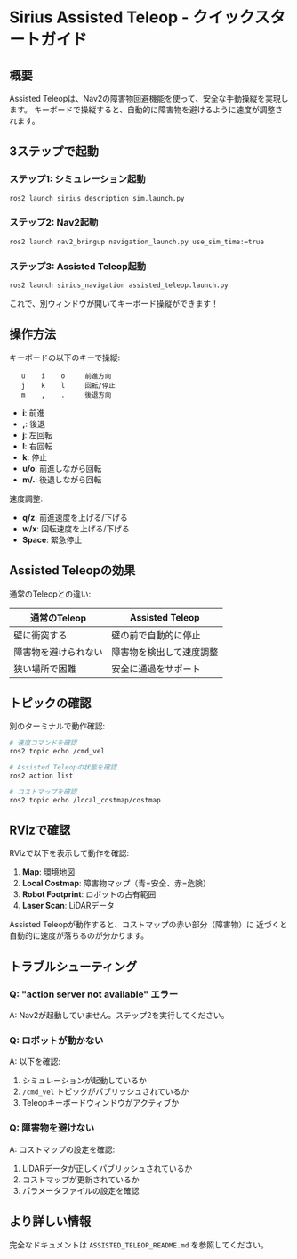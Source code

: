 # Sirius Assisted Teleop - クイックスタートガイド

## 概要

Assisted Teleopは、Nav2の障害物回避機能を使って、安全な手動操縦を実現します。
キーボードで操縦すると、自動的に障害物を避けるように速度が調整されます。

## 3ステップで起動

### ステップ1: シミュレーション起動

```bash
ros2 launch sirius_description sim.launch.py
```

### ステップ2: Nav2起動

```bash
ros2 launch nav2_bringup navigation_launch.py use_sim_time:=true
```

### ステップ3: Assisted Teleop起動

```bash
ros2 launch sirius_navigation assisted_teleop.launch.py
```

これで、別ウィンドウが開いてキーボード操縦ができます！

## 操作方法

キーボードの以下のキーで操縦:

```
   u    i    o     前進方向
   j    k    l     回転/停止
   m    ,    .     後退方向
```

- **i**: 前進
- **,**: 後退  
- **j**: 左回転
- **l**: 右回転
- **k**: 停止
- **u/o**: 前進しながら回転
- **m/.**: 後退しながら回転

速度調整:
- **q/z**: 前進速度を上げる/下げる
- **w/x**: 回転速度を上げる/下げる
- **Space**: 緊急停止

## Assisted Teleopの効果

通常のTeleopとの違い:

| 通常のTeleop | Assisted Teleop |
|-------------|-----------------|
| 壁に衝突する | 壁の前で自動的に停止 |
| 障害物を避けられない | 障害物を検出して速度調整 |
| 狭い場所で困難 | 安全に通過をサポート |

## トピックの確認

別のターミナルで動作確認:

```bash
# 速度コマンドを確認
ros2 topic echo /cmd_vel

# Assisted Teleopの状態を確認
ros2 action list

# コストマップを確認
ros2 topic echo /local_costmap/costmap
```

## RVizで確認

RVizで以下を表示して動作を確認:

1. **Map**: 環境地図
2. **Local Costmap**: 障害物マップ（青=安全、赤=危険）
3. **Robot Footprint**: ロボットの占有範囲
4. **Laser Scan**: LiDARデータ

Assisted Teleopが動作すると、コストマップの赤い部分（障害物）に
近づくと自動的に速度が落ちるのが分かります。

## トラブルシューティング

### Q: "action server not available" エラー

A: Nav2が起動していません。ステップ2を実行してください。

### Q: ロボットが動かない

A: 以下を確認:
1. シミュレーションが起動しているか
2. `/cmd_vel` トピックがパブリッシュされているか
3. Teleopキーボードウィンドウがアクティブか

### Q: 障害物を避けない

A: コストマップの設定を確認:
1. LiDARデータが正しくパブリッシュされているか
2. コストマップが更新されているか
3. パラメータファイルの設定を確認

## より詳しい情報

完全なドキュメントは `ASSISTED_TELEOP_README.md` を参照してください。
